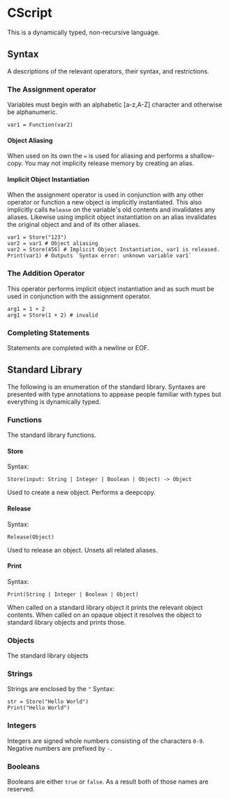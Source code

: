 # CScript
This is a dynamically typed, non-recursive language.
## Syntax
A descriptions of the relevant operators, their syntax, and restrictions.
### The Assignment operator
Variables must begin with an alphabetic [a-z,A-Z] character and otherwise be alphanumeric.
```
var1 = Function(var2)
```
#### Object Aliasing
When used on its own the `=` is used for aliasing and performs a shallow-copy. You may not implicity release memory by creating an alias.
#### Implicit Object Instantiation
When the assignment operator is used in conjunction with any other operator or function a new object is implicitly instantiated. This also implicitly calls `Release` on the variable's old contents and invalidates any aliases. Likewise using implicit object instantiation on an alias invalidates the original object and and of its other aliases.
```
var1 = Store("123")
var2 = var1 # Object aliasing
var2 = Store(456) # Implicit Object Instantiation, var1 is released.
Print(var1) # Outputs `Syntax error: unknown variable var1`
```
### The Addition Operator
This operator performs implicit object instantiation and as such must be used in conjunction with the assignment operator.
```
arg1 = 1 + 2
arg1 = Store(1 + 2) # invalid
```
### Completing Statements
Statements are completed with a newline or EOF.
## Standard Library
The following is an enumeration of the standard library. Syntaxes are presented with type annotations to appease people familiar with types but everything is dynamically typed.
### Functions
The standard library functions.
#### Store
Syntax:
```
Store(input: String | Integer | Boolean | Object) -> Object
```
Used to create a new object. Performs a deepcopy.
#### Release
Syntax:
```
Release(Object)
```
Used to release an object. Unsets all related aliases.
#### Print
Syntax:
```
Print(String | Integer | Boolean | Object)
```
When called on a standard library object it prints the relevant object contents. When called on an opaque object it resolves the object to standard library objects and prints those.
### Objects
The standard library objects
### Strings
Strings are enclosed by the `"`
Syntax:
```
str = Store("Hello World")
Print("Hello World")
```
### Integers
Integers are signed whole numbers consisting of the characters `0-9`. Negative numbers are prefixed by `-`.
### Booleans
Booleans are either `true` or `false`. As a result both of those names are reserved.
